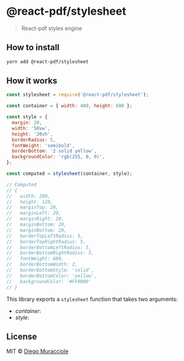 # @react-pdf/stylesheet

> React-pdf styles engine

## How to install

```sh
yarn add @react-pdf/stylesheet
```

## How it works

```js
const stylesheet = require('@react-pdf/stylesheet');

const container = { width: 400, height: 600 };

const style = {
  margin: 20,
  width: '50vw',
  height: '20vh',
  borderRadius: 5,
  fontWeight: 'semibold',
  borderBottom: '2 solid yellow',
  backgroundColor: 'rgb(255, 0, 0)',
};

const computed = stylesheet(container, style);

// Computed
// {
//   width: 200,
//   height: 120,
//   marginTop: 20,
//   marginLeft: 20,
//   marginRight: 20,
//   marginBottom: 20,
//   marginBottom: 20,
//   borderTopLeftRadius: 5,
//   borderTopRightRadius: 5,
//   borderBottomLeftRadius: 5,
//   borderBottomRightRadius: 5,
//   fontWeight: 600,
//   borderBottomWidth: 2,
//   borderBottomStyle: 'solid',
//   borderBottomColor: 'yellow',
//   backgroundColor: '#FF0000'
// }
```

This library exports a `stylesheet` function that takes two arguments:

- _container_:
- _style_:

## License

MIT © [Diego Muracciole](http://github.com/diegomura)
